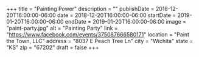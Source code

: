+++
title = "Painting Power"
description = ""
publishDate = 2018-12-20T16:00:00-06:00
date = 2018-12-20T16:00:00-06:00
startDate = 2019-01-20T16:00:00-06:00
endDate = 2019-01-20T16:00:00-06:00
image = "paint-party.jpg"
alt = "Painting Party"
link = "https://www.facebook.com/events/375087666580171"
location = "Paint the Town, LLC"
address = "8037 E Peach Tree Ln"
city = "Wichita"
state = "KS"
zip = "67202"
draft = false
+++

